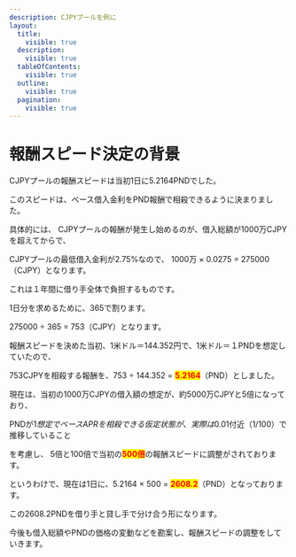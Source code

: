 ```yaml
---
description: CJPYプールを例に
layout:
  title:
    visible: true
  description:
    visible: true
  tableOfContents:
    visible: true
  outline:
    visible: true
  pagination:
    visible: true
---
```


# 報酬スピード決定の背景

CJPYプールの報酬スピードは当初1日に5.2164PNDでした。&#x20;

このスピードは、ベース借入金利をPND報酬で相殺できるように決まりました。

具体的には、 CJPYプールの報酬が発生し始めるのが、借入総額が1000万CJPYを超えてからで、

&#x20;CJPYプールの最低借入金利が2.75%なので、 1000万 × 0.0275 = 275000（CJPY）となります。&#x20;

これは１年間に借り手全体で負担するものです。&#x20;

1日分を求めるために、365で割ります。&#x20;

275000 ÷ 365 = 753（CJPY）となります。&#x20;

報酬スピードを決めた当初、1米ドル＝144.352円で、1米ドル＝１PNDを想定していたので、&#x20;

753CJPYを相殺する報酬を、753 ÷ 144.352 = <mark style="color:red;">**5.2164**</mark>（PND）としました。&#x20;

現在は、当初の1000万CJPYの借入額の想定が、約5000万CJPYと5倍になっており、&#x20;

PNDが1$想定でベースAPRを相殺できる仮定状態が、実際は0.01$付近（1/100）で推移していること

を考慮し、 5倍と100倍で当初の<mark style="color:red;">**500倍**</mark>の報酬スピードに調整がされております。&#x20;

というわけで、現在は1日に、5.2164 × 500 = <mark style="color:red;">**2608.2**</mark>（PND）となっております。&#x20;

この2608.2PNDを借り手と貸し手で分け合う形になります。&#x20;

今後も借入総額やPNDの価格の変動などを勘案し、報酬スピードの調整をしていきます。
